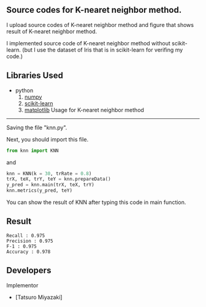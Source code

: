 Source codes for K-nearet neighbor method. 
 --- 
I upload source codes of K-nearet neighbor method and figure that shows result of K-nearet neighbor method.

I implemented source code of K-nearet neighbor method without scikit-learn. (but I use the dataset of Iris that is in scikit-learn for verifing my code.) 

Libraries Used
---
- python
  1. [numpy](http://www.numpy.org/)
  2. [scikit-learn](http://scikit-learn.org/stable/)
  3. [matplotlib](https://matplotlib.org)
Usage for K-nearet neighbor method
---
Saving the file "knn.py".

Next, you should import this file.
~~~python
from knn import KNN
~~~

and
~~~python
knn = KNN(k = 30, trRate = 0.8)
trX, teX, trY, teY = knn.prepareData()
y_pred = knn.main(trX, teX, trY)
knn.metrics(y_pred, teY)
~~~

You can show the result of KNN after typing this code in main function.

Result
---
```vim
Recall : 0.975
Precision : 0.975
F-1 : 0.975
Accuracy : 0.978
```
Developers
---

Implementor
 - [Tatsuro Miyazaki]
	 
